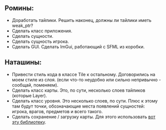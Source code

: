 ## Ромины:
* Доработать тайлики. Решить наконец, должны ли тайлики иметь weak_ptr?
* Сделать класс приложения.
* Сделать сущности.
* Сделать сущность игрока.
* Сделать GUI. Сделать ImGui, работающий с SFML из коробки.

## Наташины:
* Привести стиль кода в классе Tile к остальному. Договорились на моем стиле из слоя. (если что-то неудобно или сильно непривычно - сообщай, поменяем).
* Сделать класс карты. Это, по сути, несколько слоев тайликов (которые Layer).
* Сделать класс уровня. Это несколько слоев, по сути. Плюс к этому там будут точки, обозначающие места появлений сущностей: игрока, врагов, предметов и всего такого.
* Сделать сохранение / загрузку карты. Для этого использовать [вот эту библиотеку](https://github.com/nlohmann/json).
